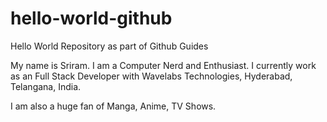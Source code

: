 # hello-world-github
Hello World Repository as part of Github Guides

My name is Sriram. I am a Computer Nerd and Enthusiast. I currently work as an Full Stack Developer with Wavelabs Technologies, Hyderabad, Telangana, India.

I am also a huge fan of Manga, Anime, TV Shows.
